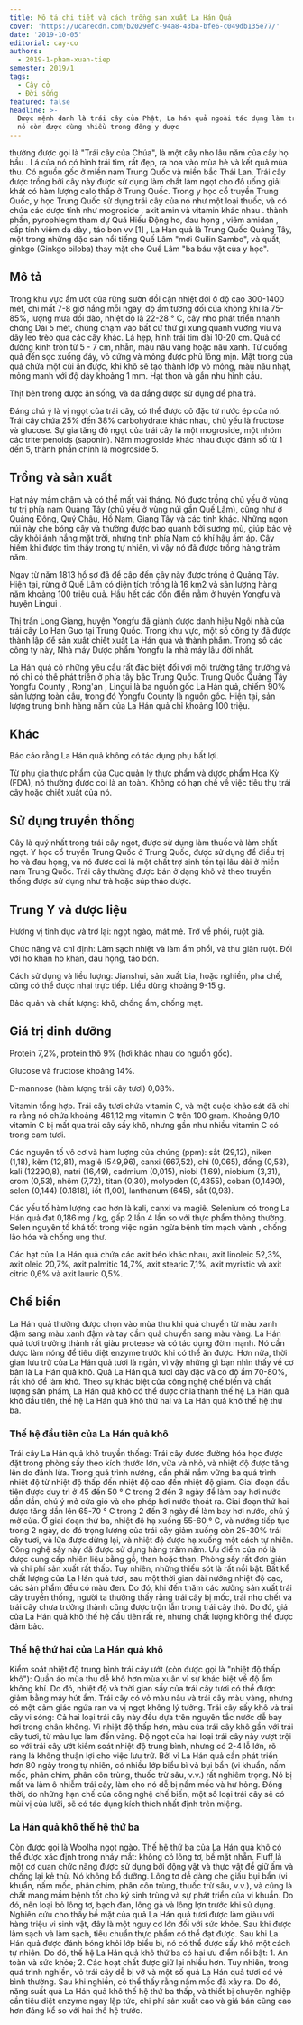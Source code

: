 ```yaml
---
title: Mô tả chi tiết và cách trồng sản xuất La Hán Quả
cover: 'https://ucarecdn.com/b2029efc-94a8-43ba-bfe6-c049db135e77/'
date: '2019-10-05'
editorial: cay-co
authors:
  - 2019-1-pham-xuan-tiep
semester: 2019/1
tags:
  - Cây cỏ
  - Đời sống
featured: false
headline: >-
  Được mệnh danh là trái cây của Phật, La hán quả ngoài tác dụng làm trà uống,
  nó còn được dùng nhiều trong đông y dược
---
```

thường được gọi là "Trái cây của Chúa", là một cây nho lâu năm của cây họ bầu . Lá của nó có hình trái tim, rất đẹp, ra hoa vào mùa hè và kết quả mùa thu. Có nguồn gốc ở miền nam Trung Quốc và miền bắc Thái Lan. Trái cây được trồng bởi cây này được sử dụng làm chất làm ngọt cho đồ uống giải khát có hàm lượng calo thấp ở Trung Quốc. Trong y học cổ truyền Trung Quốc, y học Trung Quốc sử dụng trái cây của nó như một loại thuốc, và có chứa các dược tính như mogroside , axit amin và vitamin khác nhau . thành phần, pyrophlegm tham dự Quá Hiếu Động ho, đau họng , viêm amidan , cấp tính viêm dạ dày , táo bón vv [1] , La Hán quả là Trung Quốc Quảng Tây, một trong những đặc sản nổi tiếng Quế Lâm "mới Guilin Sambo", và quất, ginkgo (Ginkgo biloba) thay mặt cho Quế Lâm "ba báu vật của y học".

## Mô tả

Trong khu vực ẩm ướt của rừng sườn đồi cận nhiệt đới ở độ cao 300-1400 mét, chỉ mất 7-8 giờ nắng mỗi ngày, độ ẩm tương đối của không khí là 75-85%, lượng mưa dồi dào, nhiệt độ là 22-28 ° C, cây nho phát triển nhanh chóng Dài 5 mét, chúng chạm vào bất cứ thứ gì xung quanh vướng víu và dây leo trèo qua các cây khác. Lá hẹp, hình trái tim dài 10-20 cm. Quả có đường kính tròn từ 5 - 7 cm, nhẵn, màu nâu vàng hoặc nâu xanh. Từ cuống quả đến sọc xuống đáy, vỏ cứng và mỏng được phủ lông mịn. Mặt trong của quả chứa một cùi ăn được, khi khô sẽ tạo thành lớp vỏ mỏng, màu nâu nhạt, mỏng manh với độ dày khoảng 1 mm. Hạt thon và gần như hình cầu.

Thịt bên trong được ăn sống, và da đắng được sử dụng để pha trà.

Đáng chú ý là vị ngọt của trái cây, có thể được cô đặc từ nước ép của nó. Trái cây chứa 25% đến 38% carbohydrate khác nhau, chủ yếu là fructose và glucose. Sự gia tăng độ ngọt của trái cây là một mogroside, một nhóm các triterpenoids (saponin). Năm mogroside khác nhau được đánh số từ 1 đến 5, thành phần chính là mogroside 5.

## Trồng và sản xuất 

Hạt nảy mầm chậm và có thể mất vài tháng. Nó được trồng chủ yếu ở vùng tự trị phía nam Quảng Tây (chủ yếu ở vùng núi gần Quế Lâm), cũng như ở Quảng Đông, Quý Châu, Hồ Nam, Giang Tây và các tỉnh khác. Những ngọn núi này che bóng cây và thường được bao quanh bởi sương mù, giúp bảo vệ cây khỏi ánh nắng mặt trời, nhưng tỉnh phía Nam có khí hậu ấm áp. Cây hiếm khi được tìm thấy trong tự nhiên, vì vậy nó đã được trồng hàng trăm năm.

Ngay từ năm 1813 hồ sơ đã đề cập đến cây này được trồng ở Quảng Tây. Hiện tại, rừng ở Quế Lâm có diện tích trồng là 16 km2 và sản lượng hàng năm khoảng 100 triệu quả. Hầu hết các đồn điền nằm ở huyện Yongfu và huyện Lingui .

Thị trấn Long Giang, huyện Yongfu đã giành được danh hiệu Ngôi nhà của trái cây Lo Han Guo tại Trung Quốc. Trong khu vực, một số công ty đã được thành lập để sản xuất chiết xuất La Hán quả và thành phẩm. Trong số các công ty này, Nhà máy Dược phẩm Yongfu là nhà máy lâu đời nhất.

La Hán quả có những yêu cầu rất đặc biệt đối với môi trường tăng trưởng và nó chỉ có thể phát triển ở phía tây bắc Trung Quốc. Trung Quốc Quảng Tây Yongfu County , Rong'an , Lingui là ba nguồn gốc La Hán quả, chiếm 90% sản lượng toàn cầu, trong đó Yongfu County là nguồn gốc. Hiện tại, sản lượng trung bình hàng năm của La Hán quả chỉ khoảng 100 triệu.

## Khác

Báo cáo rằng La Hán quả không có tác dụng phụ bất lợi.

Từ phụ gia thực phẩm của Cục quản lý thực phẩm và dược phẩm Hoa Kỳ (FDA), nó thường được coi là an toàn. Không có hạn chế về việc tiêu thụ trái cây hoặc chiết xuất của nó.

## Sử dụng truyền thống 

Cây là quý nhất trong trái cây ngọt, được sử dụng làm thuốc và làm chất ngọt. Y học cổ truyền Trung Quốc ở Trung Quốc, được sử dụng để điều trị ho và đau họng, và nó được coi là một chất trợ sinh tồn tại lâu dài ở miền nam Trung Quốc. Trái cây thường được bán ở dạng khô và theo truyền thống được sử dụng như trà hoặc súp thảo dược.

## Trung Y và dược liệu

Hương vị tình dục và trở lại: ngọt ngào, mát mẻ. Trở về phổi, ruột già.

Chức năng và chỉ định: Làm sạch nhiệt và làm ẩm phổi, và thư giãn ruột. Đối với ho khan ho khan, đau họng, táo bón.

Cách sử dụng và liều lượng: Jianshui, sản xuất bia, hoặc nghiền, pha chế, cũng có thể được nhai trực tiếp. Liều dùng khoảng 9-15 g.

Bảo quản và chất lượng: khô, chống ẩm, chống mạt.

## Giá trị dinh dưỡng 

Protein 7,2%, protein thô 9% (hơi khác nhau do nguồn gốc).

Glucose và fructose khoảng 14%.

D-mannose (hàm lượng trái cây tươi) 0,08%.

Vitamin tổng hợp. Trái cây tươi chứa vitamin C, và một cuộc khảo sát đã chỉ ra rằng nó chứa khoảng 461,12 mg vitamin C trên 100 gram. Khoảng 9/10 vitamin C bị mất qua trái cây sấy khô, nhưng gần như nhiều vitamin C có trong cam tươi.

Các nguyên tố vô cơ và hàm lượng của chúng (ppm): sắt (29,12), niken (1,18), kẽm (12,81), magiê (549,96), canxi (667,52), chì (0,065), đồng (0,53), kali (12290,8), natri (16,49), cadmium (0,015), niobi (1,69), niobium (3,31), crom (0,53), nhôm (7,72), titan (0,30), molypden (0,4355), coban (0,1490), selen (0,144) (0.1818), iốt (1,00), lanthanum (645), sắt (0,93).

Các yếu tố hàm lượng cao hơn là kali, canxi và magiê. Selenium có trong La Hán quả đạt 0,186 mg / kg, gấp 2 lần 4 lần so với thực phẩm thông thường. Selen nguyên tố khá tốt trong việc ngăn ngừa bệnh tim mạch vành , chống lão hóa và chống ung thư.

Các hạt của La Hán quả chứa các axit béo khác nhau, axit linoleic 52,3%, axit oleic 20,7%, axit palmitic 14,7%, axit stearic 7,1%, axit myristic và axit citric 0,6% và axit lauric 0,5%.

## Chế biến

La Hán quả thường được chọn vào mùa thu khi quả chuyển từ màu xanh đậm sang màu xanh đậm và tay cầm quả chuyển sang màu vàng. La Hán quả tươi trưởng thành rất giàu protease và có tác dụng đờm mạnh. Nó cần được làm nóng để tiêu diệt enzyme trước khi có thể ăn được. Hơn nữa, thời gian lưu trữ của La Hán quả tươi là ngắn, vì vậy những gì bạn nhìn thấy về cơ bản là La Hán quả khô. Quả La Hán quả tươi dày đặc và có độ ẩm 70-80%, rất khó để làm khô. Theo sự khác biệt của công nghệ chế biến và chất lượng sản phẩm, La Hán quả khô có thể được chia thành thế hệ La Hán quả khô đầu tiên, thế hệ La Hán quả khô thứ hai và La Hán quả khô thế hệ thứ ba.

### Thế hệ đầu tiên của La Hán quả khô

Trái cây La Hán quả khô truyền thống: Trái cây được đường hóa học được đặt trong phòng sấy theo kích thước lớn, vừa và nhỏ, và nhiệt độ được tăng lên do đánh lửa. Trong quá trình nướng, cần phải nắm vững ba quá trình nhiệt độ từ nhiệt độ thấp đến nhiệt độ cao đến nhiệt độ giảm. Giai đoạn đầu tiên được duy trì ở 45 đến 50 ° C trong 2 đến 3 ngày để làm bay hơi nước dần dần, chú ý mở cửa gió và cho phép hơi nước thoát ra. Giai đoạn thứ hai được tăng dần lên 65-70 ° C trong 2 đến 3 ngày để làm bay hơi nước, chú ý mở cửa. Ở giai đoạn thứ ba, nhiệt độ hạ xuống 55-60 ° C, và nướng tiếp tục trong 2 ngày, do đó trọng lượng của trái cây giảm xuống còn 25-30% trái cây tươi, và lửa được dừng lại, và nhiệt độ được hạ xuống một cách tự nhiên. Công nghệ sấy này đã được sử dụng hàng trăm năm. Ưu điểm của nó là được cung cấp nhiên liệu bằng gỗ, than hoặc than. Phòng sấy rất đơn giản và chi phí sản xuất rất thấp. Tuy nhiên, những thiếu sót là rất nổi bật. Bất kể chất lượng của La Hán quả tươi, sau một thời gian dài nướng nhiệt độ cao, các sản phẩm đều có màu đen. Do đó, khi đến thăm các xưởng sản xuất trái cây truyền thống, người ta thường thấy rằng trái cây bị mốc, trái nho chết và trái cây chưa trưởng thành cũng được trộn lẫn trong trái cây thô. Do đó, giá của La Hán quả khô thế hệ đầu tiên rất rẻ, nhưng chất lượng không thể được đảm bảo.

### Thế hệ thứ hai của La Hán quả khô

Kiểm soát nhiệt độ trung bình trái cây ướt (còn được gọi là "nhiệt độ thấp khô"): Quần áo mùa thu dễ khô hơn mùa xuân vì sự khác biệt về độ ẩm không khí. Do đó, nhiệt độ và thời gian sấy của trái cây tươi có thể được giảm bằng máy hút ẩm. Trái cây có vỏ màu nâu và trái cây màu vàng, nhưng có một cảm giác ngứa ran và vị ngọt không lý tưởng. Trái cây sấy khô và trái cây vi sóng: Cả hai loại trái cây này đều dựa trên nguyên tắc nước dễ bay hơi trong chân không. Vì nhiệt độ thấp hơn, màu của trái cây khô gần với trái cây tươi, từ màu lục lam đến vàng. Độ ngọt của hai loại trái cây này vượt trội so với trái cây ướt kiểm soát nhiệt độ trung bình, nhưng có 2-4 lỗ lớn, rõ ràng là không thuận lợi cho việc lưu trữ. Bởi vì La Hán quả cần phát triển hơn 80 ngày trong tự nhiên, có nhiều lớp biểu bì và bụi bẩn (vi khuẩn, nấm mốc, phân chim, phân côn trùng, thuốc trừ sâu, v.v.) rất nghiêm trọng. Nó bị mất và làm ô nhiễm trái cây, làm cho nó dễ bị nấm mốc và hư hỏng. Đồng thời, do những hạn chế của công nghệ chế biến, một số loại trái cây sẽ có mùi vị của lưỡi, sẽ có tác dụng kích thích nhất định trên miệng.

### La Hán quả khô thế hệ thứ ba

Còn được gọi là Woolha ngọt ngào. Thế hệ thứ ba của La Hán quả khô có thể được xác định trong nháy mắt: không có lông tơ, bề mặt nhẵn. Fluff là một cơ quan chức năng được sử dụng bởi động vật và thực vật để giữ ấm và chống lại kẻ thù. Nó không bổ dưỡng. Lông tơ dễ dàng che giấu bụi bẩn (vi khuẩn, nấm mốc, phân chim, phân côn trùng, thuốc trừ sâu, v.v.), và cũng là chất mang mầm bệnh tốt cho ký sinh trùng và sự phát triển của vi khuẩn. Do đó, nên loại bỏ lông tơ, bạch đàn, lông gà và lông lợn trước khi sử dụng. Nghiên cứu cho thấy bề mặt của quả La Hán quả tươi được làm giàu với hàng triệu vi sinh vật, đây là một nguy cơ lớn đối với sức khỏe. Sau khi được làm sạch và làm sạch, tiêu chuẩn thực phẩm có thể đạt được. Sau khi La Hán quả được đánh bóng khỏi lớp biểu bì, nó có thể được sấy khô một cách tự nhiên. Do đó, thế hệ La Hán quả khô thứ ba có hai ưu điểm nổi bật: 1. An toàn và sức khỏe; 2. Các hoạt chất được giữ lại nhiều hơn. Tuy nhiên, trong quá trình nghiền, vỏ trái cây dễ bị vỡ và một số quả La Hán quả tươi có vẻ bình thường. Sau khi nghiền, có thể thấy rằng nấm mốc đã xảy ra. Do đó, năng suất quả La Hán quả khô thế hệ thứ ba thấp, và thiết bị chuyên nghiệp cần tiêu diệt enzyme ngay lập tức, chi phí sản xuất cao và giá bán cũng cao hơn đáng kể so với hai thế hệ trước.
